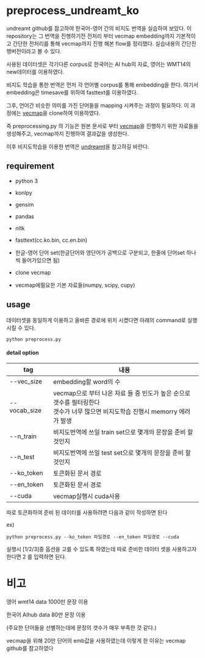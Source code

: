 # preprocess_undreamt_ko

undreamt github를 참고하여 한국어-영어 간의 비지도 번역을 실습하여 보았다. 이 repository는 그 번역을 진행하기전 전처리 부터 vecmap embedding까지 기본적이고 간단한 전처리를 통해 vecmap까지 진행 해본 flow를 정리했다. 실습내용의 간단진행버전이라고 볼 수 있다.

사용된 데이터셋은 각기다른 corpus로 한국어는 AI hub의 자료, 영어는 WMT14의 new데이터를 이용하였다.

비지도 학습을 통한 번역은 먼저 각 언어별 corpus를 통해 embedding을 한다. 여기서 embedding은 timesave를 위하여 fasttext를 이용하였다. 

그후, 언어간 비슷한 의미를 가진 단어들을 mapping 시켜주는 과정이 필요하다. 이 과정에는 [vecmap](https://github.com/artetxem/vecmap)을 clone하여 이용하였다.

즉 preprocessing.py 의 기능은 원본 문서로 부터 [vecmap](https://github.com/artetxem/vecmap)을 진행하기 위한 자료들을 생성해주고, vecmap까지 진행하여 결과값을 생성한다.

이후 비지도학습을 이용한 번역은 [undreamt](https://github.com/Changyoon-Lee/unsupervised_nmt)을 참고하길 바란다.



## requirement

- python 3

- konlpy

- gensim

- pandas

- nltk

- fasttext(cc.ko.bin, cc.en.bin)

- 한글-영어 단어 set(한글단어와 영단어가 공백으로 구분되고, 한줄에 단어set 하나씩 들어가있으면 됨)

  

- clone vecmap

- vecmap에필요한 기본 자료들(numpy, scipy, cupy)



## usage

데이터셋을 동일하게 이용하고 올바른 경로에 위치 시켰다면 아래의 command로 실행시킬 수 있다. 

```
python preprocess.py
```



#### detail option

| tag          | 내용                                                         |
| ------------ | ------------------------------------------------------------ |
| --vec_size   | embedding할 word의 수                                        |
| --vocab_size | vecmap으로 부터 나온 자료 들 중 빈도가 높은 순으로 갯수를 필터링한다<br />갯수가 너무 많으면 비지도학습 진행시 memorry 에러가 발생 |
| --n_train    | 비지도번역에 쓰일 train set으로 몇개의 문장을 준비 할 것인지 |
| --n_test     | 비지도번역에 쓰일 test set으로 몇개의 문장을 준비 할 것인지  |
| --ko_token   | 토큰화된 문서 경로                                           |
| --en_token   | 토큰화된 문서 경로                                           |
| --cuda       | vecmap실행시 cuda사용                                        |

따로 토큰화하여 준비 된 데이터를 사용하려면 다음과 같이 작성하면 된다

ex)

```
python preprocess.py --ko_token 파일경로 --en_token 파일경로 --cuda
```

실행시  [1/2/3]중 옵션을 고를 수 있도록 하였는데 따로 준비한 데이터 셋을 사용하고자 한다면 2 를 입력하면 된다.



# 비고

영어 wmt14 data 1000만 문장 이용

한국어 AIhub data 80만 문장 이용

(주요한 단어들을 선별하는데에 문장의 갯수가 매우 부족한 것 같다.)

vecmap을 위해 20만 단어의 emb값을 사용하였는데 이렇게 한 이유는 vecmap github를 참고하였다 
